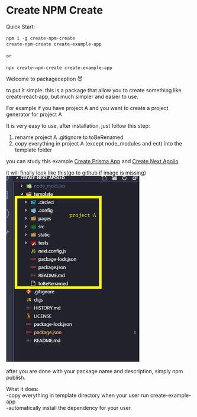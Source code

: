 # Create NPM Create

Quick Start:

```
npm i -g create-npm-create
create-npm-create create-example-app

or

npx create-npm-create create-example-app
```

Welcome to packageception 😈

to put it simple: this is a package that allow you to create something like create-react-app, but much simpler and easier to use.

For example if you have project A and you want to create a project generator for project A

It is very easy to use, after installation, just follow this step:

1. rename project A .gitignore to toBeRenamed
2. copy everything in project A (except node_modules and ect) into the template folder

you can study this example [Create Prisma App](https://github.com/tylim88/create-prisma-app) and [Create Next Apollo](https://github.com/tylim88/create-next-apollo)

it will finally look like this(go to github if image is missing)  
![](./img/example.png)

after you are done with your package name and description, simply npm publish.

What it does:  
-copy everything in template directory when your user run create-example-app <project-name>  
-automatically install the dependency for your user.
